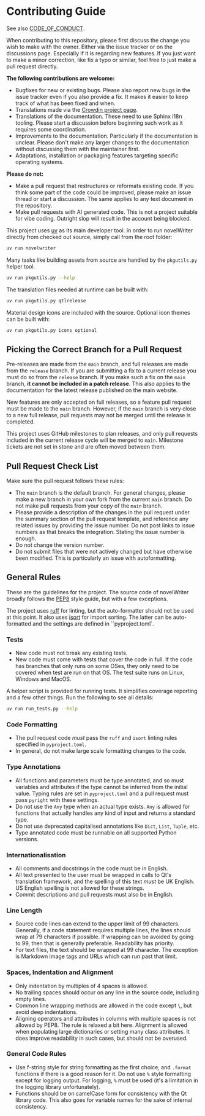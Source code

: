 # Contributing Guide

See also [CODE_OF_CONDUCT](CODE_OF_CONDUCT.md).

When contributing to this repository, please first discuss the change you wish to make with the
owner. Either via the issue tracker or on the discussions page. Especially if it is regarding new
features. If you just want to make a minor correction, like fix a typo or similar, feel free to
just make a pull request directly.

**The following contributions are welcome:**

* Bugfixes for new or existing bugs. Please also report new bugs in the issue tracker even if you
  also provide a fix. It makes it easier to keep track of what has been fixed and when.
* Translations made via the [Crowdin project page](https://crowdin.com/project/novelwriter).
* Translations of the documentation. These need to use Sphinx i18n tooling. Please start a
  discussion before beginning such work as it requires some coordination.
* Improvements to the documentation. Particularly if the documentation is unclear. Please don't
  make any larger changes to the documentation without discussing them with the maintainer first.
* Adaptations, installation or packaging features targeting specific operating systems.

**Please do not:**

* Make a pull request that restructures or reformats existing code. If you think some part of the
  code could be improved, please make an issue thread or start a discussion. The same applies to
  any text document in the repository.
* Make pull requests with AI generated code. This is not a project suitable for vibe coding.
  Outright slop will result in the account being blocked.

This project uses [uv](https://docs.astral.sh/uv/) as its main developer tool. In order to run
novelWriter directly from checked out source, simply call from the root folder:

```bash
uv run novelwriter
```

Many tasks like building assets from source are handled by the `pkgutils.py` helper tool.

```bash
uv run pkgutils.py --help
```

The translation files needed at runtime can be built with:

```bash
uv run pkgutils.py qtlrelease
```

Material design icons are included with the source. Optional icon themes can be built with:

```bash
uv run pkgutils.py icons optional
```


## Picking the Correct Branch for a Pull Request

Pre-releases are made from the `main` branch, and full releases are made from the `release` branch.
If you are submitting a fix to a current release you must do so from the `release` branch. If you
make such a fix on the `main` branch, **it cannot be included in a patch release**. This also
applies to the documentation for the latest release published on the main website.

New features are only accepted on full releases, so a feature pull request must be made to the
`main` branch. However, if the `main` branch is very close to a new full release, pull requests may
not be merged until the release is completed.

This project uses GitHub milestones to plan releases, and only pull requests included in the
current release cycle will be merged to `main`. Milestone tickets are not set in stone and are
often moved between them.


## Pull Request Check List

Make sure the pull request follows these rules:

* The `main` branch is the default branch. For general changes, please make a new branch in your
  own fork from the current `main` branch. Do not make pull requests from your copy of the `main`
  branch.
* Please provide a description of the changes in the pull request under the summary section of the
  pull request template, and reference any related issues by providing the issue number. Do not
  post links to issue numbers as that breaks the integration. Stating the issue number is enough.
* Do not change the version number.
* Do not submit files that were not actively changed but have otherwise been modified. This is
  particularly an issue with autoformatting.


## General Rules

These are the guidelines for the project. The source code of novelWriter broadly follows the
[PEP8](https://www.python.org/dev/peps/pep-0008) style guide, but with a few exceptions.

The project uses [ruff](https://docs.astral.sh/ruff/) for linting, but the auto-formatter should
not be used at this point. It also uses [isort](https://pycqa.github.io/isort) for import sorting.
The latter can be auto-formatted and the settings are defined in ``pyproject.toml`.


### Tests

* New code must not break any existing tests.
* New code must come with tests that cover the code in full. If the code has branches that only
  runs on some OSes, they only need to be covered when test are run on that OS. The test suite runs
  on Linux, Windows and MacOS.

A helper script is provided for running tests. It simplifies coverage reporting and a few other
things. Run the following to see all details:

```bash
uv run run_tests.py --help
```


### Code Formatting

* The pull request code *must* pass the `ruff` and `isort` linting rules specified in
  `pyproject.toml`.
* In general, do not make large scale formatting changes to the code.


### Type Annotations

* All functions and parameters must be type annotated, and so must variables and attributes if the
  type cannot be inferred from the initial value. Typing rules are set in `pyproject.toml` and a
  pull request must pass `pyright` with these settings.
* Do not use the `Any` type when an actual type exists. `Any` is allowed for functions that
  actually handles any kind of input and returns a standard type.
* Do not use deprecated capitalised annotations like `Dict`, `List`, `Tuple`, etc.
* Type annotated code must be runnable on all supported Python versions.


### Internationalisation

* All comments and docstrings in the code must be in English.
* All text presented to the user must be wrapped in calls to Qt's translation framework, and the
  spelling of this text *must* be UK English. US English spelling is not allowed for these strings.
* Commit descriptions and pull requests must also be in English.


### Line Length

* Source code lines can extend to the upper limit of 99 characters. Generally, if a code statement
  requires multiple lines, the lines should wrap at 79 characters if possible. If wrapping can be
  avoided by going to 99, then that is generally preferable. Readability has priority.
* For text files, the text should be wrapped at 99 character. The exception is Markdown image tags
  and URLs which can run past that limit.


### Spaces, Indentation and Alignment

* Only indentation by multiples of 4 spaces is allowed.
* No trailing spaces should occur on any line in the source code, including empty lines.
* Common line wrapping methods are allowed in the code except `\`, but avoid deep indentations.
* Aligning operators and attributes in columns with multiple spaces is not allowed by PEP8. The
  rule is relaxed a bit here. Alignment is allowed when populating large dictionaries or setting
  many class attributes. It does improve readability in such cases, but should not be overused.


### General Code Rules

* Use f-string style for string formatting as the first choice, and `.format` functions if there is
  a good reason for it. Do not use `%` style formatting except for logging output. For logging, `%`
  must be used (it's a limitation in the logging library unfortunately).
* Functions should be on camelCase form for consistency with the Qt library code. This also goes
  for variable names for the sake of internal consistency.
